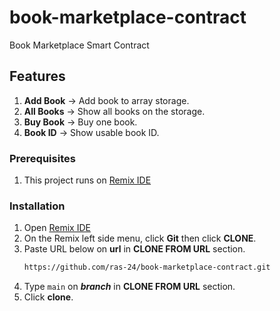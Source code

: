 # book-marketplace-contract
Book Marketplace Smart Contract

## Features
1. **Add Book** -> Add book to array storage.
2. **All Books** -> Show all books on the storage.
3. **Buy Book** -> Buy one book.
4. **Book ID** -> Show usable book ID.

### Prerequisites
1. This project runs on [Remix IDE](https://remix.ethereum.org)

### Installation
1. Open [Remix IDE](https://remix.ethereum.org)
2. On the Remix left side menu, click **Git** then click **CLONE**.
3. Paste URL below on **url** in **CLONE FROM URL** section.
   ```sh
   https://github.com/ras-24/book-marketplace-contract.git
   ```
4. Type ```main``` on ***branch*** in **CLONE FROM URL** section.
5. Click **clone**.
